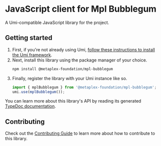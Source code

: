 # JavaScript client for Mpl Bubblegum

A Umi-compatible JavaScript library for the project.

## Getting started

1. First, if you're not already using Umi, [follow these instructions to install the Umi framework](https://github.com/metaplex-foundation/umi/blob/main/docs/installation.md).
2. Next, install this library using the package manager of your choice.
   ```sh
   npm install @metaplex-foundation/mpl-bubblegum
   ```
3. Finally, register the library with your Umi instance like so.
   ```ts
   import { mplBubblegum } from '@metaplex-foundation/mpl-bubblegum';
   umi.use(mplBubblegum());
   ```

You can learn more about this library's API by reading its generated [TypeDoc documentation](https://mpl-bubblegum-js-docs.vercel.app).

## Contributing

Check out the [Contributing Guide](./CONTRIBUTING.md) to learn more about how to contribute to this library.
